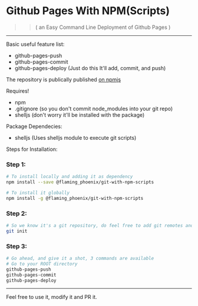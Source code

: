 # Github Pages With NPM(Scripts)
 >> ( an Easy Command Line Deployment of Github Pages )

---
Basic useful feature list:

 * github-pages-push
 * github-pages-commit
 * github-pages-deploy (Just do this It'll add, commit, and push)


The repository is publically published [on npmjs](https://www.npmjs.com/package/@flaming_phoenix/git-with-npm-scripts)

Requires!

 * npm
 * .gitignore (so you don't commit node_modules into your git repo)
 * shelljs (don't worry it'll be installed with the package)

Package Dependecies:
 * shelljs (Uses shelljs module to execute git scripts)

Steps for Installation:

### Step 1:
```bash
# To install locally and adding it as dependency
npm install --save @flaming_phoenix/git-with-npm-scripts
```
```bash
# To install it globally
npm install -g @flaming_phoenix/git-with-npm-scripts
```
### Step 2:
```bash
# So we know it's a git repository, do feel free to add git remotes and also edit in your package.json ("repository" field)
git init
```

### Step 3:
```bash
# Go ahead, and give it a shot, 3 commands are available
# Go to your ROOT directory
github-pages-push
github-pages-commit
github-pages-deploy
```
---
Feel free to use it, modify it and PR it.
